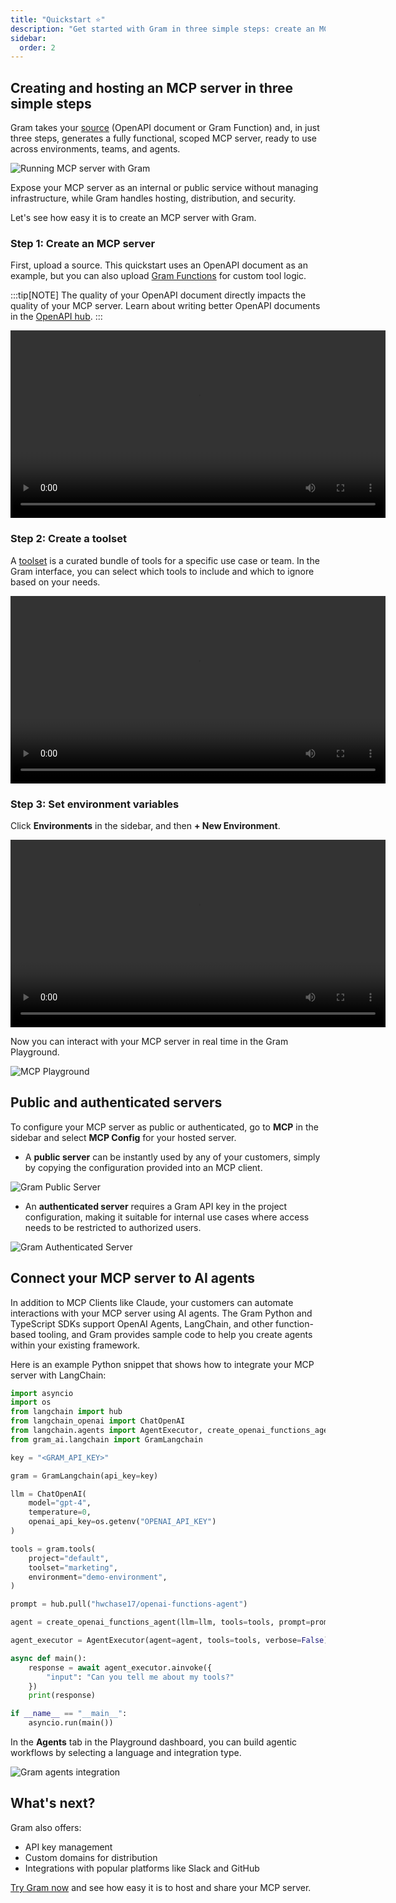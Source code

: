 ```yaml
---
title: "Quickstart ⭐"
description: "Get started with Gram in three simple steps: create an MCP server, configure toolsets, and connect to AI agents."
sidebar:
  order: 2
---
```


## Creating and hosting an MCP server in three simple steps

Gram takes your [source](/concepts/tool-sources) (OpenAPI document or Gram Function) and, in just three steps, generates a fully functional, scoped MCP server, ready to use across environments, teams, and agents.

![Running MCP server with Gram](/img/blog/the-easiest-way-to-host-mcp-servers/gram-ai-hosting.png)

Expose your MCP server as an internal or public service without managing infrastructure, while Gram handles hosting, distribution, and security.

Let's see how easy it is to create an MCP server with Gram.

### Step 1: Create an MCP server

First, upload a source. This quickstart uses an OpenAPI document as an example, but you can also upload [Gram Functions](/concepts/tool-sources#gram-functions) for custom tool logic.

:::tip[NOTE]
The quality of your OpenAPI document directly impacts the quality of your MCP server. Learn about writing better OpenAPI documents in the [OpenAPI hub](https://www.speakeasy.com/openapi).
:::

<video width="600" controls>
  <source src="/img/blog/concepts/add-openapi-spec.mp4" type="video/mp4" />
  Your browser does not support the video tag.
</video>

### Step 2: Create a toolset

A [toolset](https://docs.getgram.ai/concepts/toolsets) is a curated bundle of tools for a specific use case or team. In the Gram interface, you can select which tools to include and which to ignore based on your needs.

<video width="600" controls>
  <source src="/img/blog/concepts/creating-a-toolset.mp4" type="video/mp4" />
  Your browser does not support the video tag.
</video>

### Step 3: Set environment variables

Click **Environments** in the sidebar, and then **+ New Environment**.

<video width="600" controls>
  <source src="/img/blog/concepts/creating-environment.mp4" type="video/mp4" />
  Your browser does not support the video tag.
</video>

Now you can interact with your MCP server in real time in the Gram Playground.

![MCP Playground](/img/blog/the-easiest-way-to-host-mcp-servers/gram-playground.png)

## Public and authenticated servers

To configure your MCP server as public or authenticated, go to **MCP** in the sidebar and select **MCP Config** for your hosted server.

- A **public server** can be instantly used by any of your customers, simply by copying the configuration provided into an MCP client.

![Gram Public Server](/img/blog/the-easiest-way-to-host-mcp-servers/gram-public-server.png)

- An **authenticated server** requires a Gram API key in the project configuration, making it suitable for internal use cases where access needs to be restricted to authorized users.

![Gram Authenticated Server](/img/blog/the-easiest-way-to-host-mcp-servers/gram-authenticated-server.png)

## Connect your MCP server to AI agents

In addition to MCP Clients like Claude, your customers can automate interactions with your MCP server using AI agents. The Gram Python and TypeScript SDKs support OpenAI Agents, LangChain, and other function-based tooling, and Gram provides sample code to help you create agents within your existing framework.

Here is an example Python snippet that shows how to integrate your MCP server with LangChain:

```python
import asyncio
import os
from langchain import hub
from langchain_openai import ChatOpenAI
from langchain.agents import AgentExecutor, create_openai_functions_agent
from gram_ai.langchain import GramLangchain

key = "<GRAM_API_KEY>"

gram = GramLangchain(api_key=key)

llm = ChatOpenAI(
    model="gpt-4",
    temperature=0,
    openai_api_key=os.getenv("OPENAI_API_KEY")
)

tools = gram.tools(
    project="default",
    toolset="marketing",
    environment="demo-environment",
)

prompt = hub.pull("hwchase17/openai-functions-agent")

agent = create_openai_functions_agent(llm=llm, tools=tools, prompt=prompt)

agent_executor = AgentExecutor(agent=agent, tools=tools, verbose=False)

async def main():
    response = await agent_executor.ainvoke({
        "input": "Can you tell me about my tools?"
    })
    print(response)

if __name__ == "__main__":
    asyncio.run(main())
```

In the **Agents** tab in the Playground dashboard, you can build agentic workflows by selecting a language and integration type.

![Gram agents integration](/img/blog/the-easiest-way-to-host-mcp-servers/gram-agentic-workflow.png)

## What's next?

Gram also offers:

- API key management
- Custom domains for distribution
- Integrations with popular platforms like Slack and GitHub

[Try Gram now](https://getgram.ai/) and see how easy it is to host and share your MCP server.
